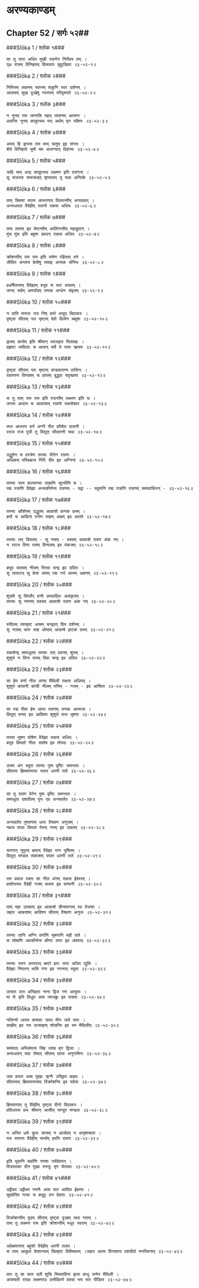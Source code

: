 अरण्यकाण्डम्
===============================


## Chapter 52  / सर्गः ५२##


###Slōka 1 / श्लोक १###


    सा तु तारा अधिप मुखी रावणेन निरीक्ष्य तम् ।
    गृध्र राजम् विनिहतम् विललाप सुदुःखिता ॥३-५२-१॥


###Slōka 2 / श्लोक २###


    निमित्तम् लक्षणम् स्वप्नम् शकुनि स्वर दर्शनम् ।
    अवश्यम् सुख दुःखेषु नराणाम् परिदृश्यते ॥३-५२-२॥


###Slōka 3 / श्लोक ३###


    न नूनम् राम जानासि महत् व्यसनम् आत्मनः ।
    धावन्ति नूनम् काकुत्स्थ मत् अर्थम् मृग पक्षिणः ॥३-५२-३॥


###Slōka 4 / श्लोक ४###


    अयम् हि कृपया राम माम् त्रातुम् इह संगतः ।
    शेते विनिहतो भूमौ मम अभाग्यात् विहंगमः ॥३-५२-४॥


###Slōka 5 / श्लोक ५###


    त्राहि माम् अद्य काकुत्स्थ लक्ष्मण इति वरांगना ।
    सु संत्रस्ता समाक्रंदत् शृण्वताम् तु यथा अन्तिके ॥३-५२-५॥


###Slōka 6 / श्लोक ६###


    ताम् क्लिष्ट माल्य आभरणाम् विलपन्तीम् अनाथवत् ।
    अभ्यधावत वैदेहीम् रावणो राक्षस अधिपः ॥३-५२-६॥


###Slōka 7 / श्लोक ७###


    ताम् लताम् इव वेष्टन्तीम् आलिंगन्तीम् महाद्रुमान् ।
    मुंच मुंच इति बहुशः प्रवदन् राक्षस अधिपः ॥३-५२-७॥


###Slōka 8 / श्लोक ८###


    क्रोशन्तीम् राम राम इति रामेण रहिताम् वने ।
    जीवित अन्ताय केशेषु जग्राह अन्तक संनिभः ॥३-५२-८॥


###Slōka 9 / श्लोक ९###


    प्रधर्षितायाम् वैदेह्याम् बभूव स चरा अचरम् ।
    जगत् सर्वम् अमर्यादम् तमसा अन्धेन संवृतम् ॥३-५२-९॥


###Slōka 10 / श्लोक १०###


    न वाति मारुतः तत्र निष् प्रभो अभूत् दिवाकरः ।
    दृष्ट्वा सीताम् परा मृष्टाम् देवो दिव्येन चक्षुषा ॥३-५२-१०॥


###Slōka 11 / श्लोक ११###


    कृतम् कार्यम् इति श्रीमान् व्याजहार पितामहः ।
    प्रहृष्टा व्यथिताः च आसन् सर्वे ते परम ऋषयः ॥३-५२-११॥


###Slōka 12 / श्लोक १२###


    दृष्ट्वा सीताम् परा मृष्टाम् दण्डकारण्य वासिनः ।
    रावणस्य विनाशम् च प्राप्तम् बुद्ध्वा यदृच्छया ॥३-५२-१२॥


###Slōka 13 / श्लोक १३###


    स तु ताम् राम राम इति रुदन्तीम् लक्ष्मण इति च ।
    जगाम आदाय च आकाशम् रावणो राक्षसेश्वर ॥३-५२-१३॥


###Slōka 14 / श्लोक १४###


    तप्त आभरण वर्ण अन्गी पीत कौशेय वासनी ।
    रराज राज पुत्री तु विद्युत् सौदामनी यथा ॥३-५२-१४॥


###Slōka 15 / श्लोक १५###


    उद्धूतेन च वस्त्रेण तस्याः पीतेन रावणः ।
    अधिकम् परिबभ्राज गिरिः दीप इव अग्निना ॥३-५२-१५॥


###Slōka 16 / श्लोक १६###


    तस्याः परम कल्याण्याः ताम्राणि सुरभीणि च ।
    पद्म पत्राणि वैदेह्या अभ्यकीर्यन्त रावणम् - यद्वा -- च्युतानि पद्म पत्राणि रावणम् समावाकिरन् - ॥३-५२-१६॥


###Slōka 17 / श्लोक १७###


    तस्याः कौशेयम् उद्धूतम् आकाशे कनक प्रभम् ।
    बभौ च आदित्य रागेण ताम्रम् अभ्रम् इव आतपे ॥३-५२-१७॥


###Slōka 18 / श्लोक १८###


    तस्याः तत् विमलम् - सु नसम् - वक्त्रम् आकाशे रावण अंक गम् ।
    न रराज विना रामम् विनालम् इव पंकजम् ॥३-५२-१८॥


###Slōka 19 / श्लोक १९###


    बभूव जलदम् नीलम् भित्त्वा चन्द्र इव उदितः ।
    सु ललाटम् सु केश अंतम् पद्म गर्भ आभम् अव्रणम् ॥३-५२-१९॥


###Slōka 20 / श्लोक २०###


    शुक्लैः सु विमलैर् दन्तैः प्रभावद्भिः अलंकृतम् ।
    तस्याः सु नयनम् वक्त्रम् आकाशे रावण अंक गम् ॥३-५२-२०॥


###Slōka 21 / श्लोक २१###


    रुदितम् व्यपमृष्ट अस्रम् चन्द्रवत् प्रिय दर्शनम् ।
    सु नासम् चारु ताम्र ओष्ठम् आकाषे हाटक प्रभम् ॥३-५२-२१॥


###Slōka 22 / श्लोक २२###


    राक्षसेन्द्र समाधूतम् तस्याः तत् वदनम् शुभम् ।
    शुशुभे न विना रामम् दिवा चन्द्र इव उदितः ॥३-५२-२२॥


###Slōka 23 / श्लोक २३###


    सा हेम वर्णा नील अंगम् मैथिली राक्षस अधिपम् ।
    शुशुभे कांचनी कांची नीलम् मणिम् - गजम् - इव आश्रिता ॥३-५२-२३॥


###Slōka 24 / श्लोक २४###


    सा पद्म पीता हेम आभा रावणम् जनक आत्मजा ।
    विद्युत् घनम् इव आविश्य शुशुभे तप्त भूषणा ॥३-५२-२४॥


###Slōka 25 / श्लोक २५###


    तस्या भूषण घोषेण वैदेह्या राक्षस अधिपः ।
    बभूव विमलो नीलः सघोष इव तोयदः ॥३-५२-२५॥


###Slōka 26 / श्लोक २६###


    उत्तम अंग च्युता तस्याः पुष्प वृष्टिः समन्ततः ।
    सीताया ह्रियमाणायाः पपात धरणी तले ॥३-५२-२६॥


###Slōka 27 / श्लोक २७###


    सा तु रावण वेगेन पुष्प वृष्टिः समन्ततः ।
    समाधूता दशग्रीवम् पुनः एव अभ्यवर्तत ॥३-५२-२७॥


###Slōka 28 / श्लोक २८###


    अभ्यवर्तत पुष्पाणाम् धारा वैश्रवण अनुजम् ।
    नक्षत्र माला विमला मेरुम् नगम् इव उन्नतम् ॥३-५२-२८॥


###Slōka 29 / श्लोक २९###


    चरणात् नूपुरम् भ्रष्टम् वैदेह्या रत्न भूषितम् ।
    विद्युत् मण्डल संकाशम् पपात धरणी तले ॥३-५२-२९॥


###Slōka 30 / श्लोक ३०###


    तरु प्रवाल रक्ता सा नील अंगम् राक्षस ईश्वरम् ।
    प्राशोभयत वैदेही गजम् कक्ष्या इव कांचनी ॥३-५२-३०॥


###Slōka 31 / श्लोक ३१###


    ताम् महा उल्काम् इव आकाशे दीप्यमानाम् स्व तेजसा ।
    जहार आकाशम् आविश्य सीताम् वैश्रवण अनुजः ॥३-५२-३१॥


###Slōka 32 / श्लोक ३२###


    तस्याः तानि अग्नि वर्णानि भूषणानि मही तले ।
    स घोषाणि अवकीर्यन्त क्षीणाः तारा इव अंबरात् ॥३-५२-३२॥


###Slōka 33 / श्लोक ३३###


    तस्याः स्तन अन्तरात् भ्रष्टो हारः तारा अधिप द्युतिः ।
    वैदेह्या निपतन् भाति गंगा इव गगनात् च्युता ॥३-५२-३३॥


###Slōka 34 / श्लोक ३४###


    उत्पात वात अभिहता नाना द्विज गण आयुताः ।
    मा भैः इति विधूत अग्रा व्याजह्रुः इव पादपाः ॥३-५२-३४॥


###Slōka 35 / श्लोक ३५###


    नलिन्यो ध्वस्त कमलाः त्रस्त मीन जले चराः ।
    सखीम् इव गत उत्साहाम् शोचन्ति इव स्म मैथिलीम् ॥३-५२-३५॥


###Slōka 36 / श्लोक ३६###


    समंतात् अभिसंपत्य सिंह व्याघ्र मृग द्विजाः ।
    अन्वधावन् तदा रोषात् सीताम् छाया अनुगामिनः ॥३-५२-३६॥


###Slōka 37 / श्लोक ३७###


    जल प्रपात अस्र मुखाः शृन्गैः उच्छ्रित बाहवः ।
    सीतायाम् ह्रियमाणायाम् विक्रोशन्ति इव पर्वताः ॥३-५२-३७॥


###Slōka 38 / श्लोक ३८###


    ह्रियमाणाम् तु वैदेहीम् दृष्ट्वा दीनो दिवाकरः ।
    प्रविध्वस्त प्रभः श्रीमान् आसीत् पाण्डुर मण्डलः ॥३-५२-३८॥


###Slōka 39 / श्लोक ३९###


    न अस्ति धर्मः कुतः सत्यम् न आर्जवम् न अनृशम्सता ।
    यत्र रामस्य वैदेहीम् भार्याम् हरति रावणः ॥३-५२-३९॥


###Slōka 40 / श्लोक ४०###


    इति भूतानि सर्वाणि गणशः पर्यदेवयन् ।
    वित्रस्तका दीन मुखा रुरुदुः मृग पोतकाः ॥३-५२-४०॥


###Slōka 41 / श्लोक ४१###


    उद्वीक्ष्य उद्वीक्ष्य नयनैः अस्र पात आविल ईक्षणाः ।
    सुप्रवेपित गात्राः च बभूवुः वन देवताः ॥३-५२-४१॥


###Slōka 42 / श्लोक ४२###


    विक्रोशन्तीम् दृढम् सीताम् दृष्ट्वा दुःखम् तथा गताम् ।
    ताम् तु लक्ष्मण राम इति क्रोशन्तीम् मधुर स्वराम् ॥३-५२-४२॥


###Slōka 43 / श्लोक ४३###


    अवेक्षमाणाम् बहुशो वैदेहीम् धरणी तलम् ।
    स ताम् आकुल केशान्ताम् विप्रमृष्ट विशेषकाम् ।जहार आत्म विनाशाय दशग्रीवो मनस्विनाम् ॥३-५२-४३॥


###Slōka 44 / श्लोक ४४###


    ततः तु सा चारु दती शुचि स्मिताविना कृता बन्धु जनेन मैथिली ।
    अपश्यती राघव लक्ष्मणाउ उभौविवर्ण वक्त्रा भय भार पीडिता ॥३-५२-४४॥


